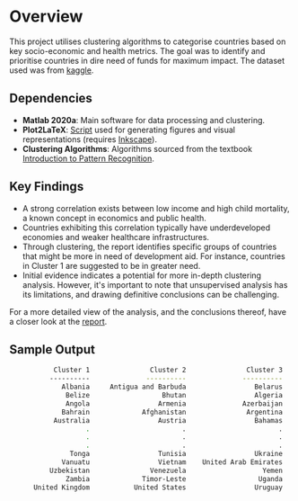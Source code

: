 # Overview
This project utilises clustering algorithms to categorise countries based on key socio-economic and health metrics. The goal was to identify and prioritise countries in dire need of funds for maximum impact. The dataset used was from [kaggle](https://www.kaggle.com/datasets/rohan0301/unsupervised-learning-on-country-data).

## Dependencies
- **Matlab 2020a**: Main software for data processing and clustering.
- **Plot2LaTeX**: [Script](https://www.mathworks.com/matlabcentral/fileexchange/52700-plot2latex) used for generating figures and visual representations (requires [Inkscape](https://inkscape.org/download/)).
- **Clustering Algorithms**: Algorithms sourced from the textbook [Introduction to Pattern Recognition](https://github.com/pikrakis/Introduction-to-Pattern-Recognition-a-Matlab-Approach).

## Key Findings
- A strong correlation exists between low income and high child mortality, a known concept in economics and public health.
- Countries exhibiting this correlation typically have underdeveloped economies and weaker healthcare infrastructures.
- Through clustering, the report identifies specific groups of countries that might be more in need of development aid. For instance, countries in Cluster 1 are suggested to be in greater need.
- Initial evidence indicates a potential for more in-depth clustering analysis. However, it's important to note that unsupervised analysis has its limitations, and drawing definitive conclusions can be challenging.

For a more detailed view of the analysis, and the conclusions thereof, have a closer look at the [report](report/main.pdf).

## Sample Output
```bash
           Cluster 1	           Cluster 2	           Cluster 3
          ----------	          ----------	          ----------
             Albania	 Antigua and Barbuda	             Belarus
              Belize	              Bhutan	             Algeria
              Angola	             Armenia	          Azerbaijan
             Bahrain	         Afghanistan	           Argentina
           Australia	             Austria	             Bahamas
                   .	                   .	                   .
                   .	                   .	                   .
                   .	                   .	                   .
               Tonga	             Tunisia	             Ukraine
             Vanuatu	             Vietnam	United Arab Emirates
          Uzbekistan	           Venezuela	               Yemen
              Zambia	         Timor-Leste	              Uganda
      United Kingdom	       United States	             Uruguay
```
